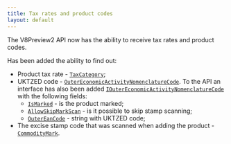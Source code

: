 ```yaml
---
title: Tax rates and product codes  
layout: default
---
```


The V8Preview2 API now has the ability to receive tax rates and product codes.

Has been added the ability to find out:

- Product tax rate - [`TaxCategory`](https://syrve.github.io/front.api.sdk/v8/html/P_Resto_Front_Api_Data_Assortment_IProduct_TaxCategory.htm);
- UKTZED code - [`OuterEconomicActivityNomenclatureCode`](https://syrve.github.io/front.api.sdk/v8/html/P_Resto_Front_Api_Data_Assortment_IProduct_OuterEconomicActivityNomenclatureCode.htm). To the API an interface has also been added [`IOuterEconomicActivityNomenclatureCode`](https://syrve.github.io/front.api.sdk/v8/html/T_Resto_Front_Api_Data_Device_IOuterEconomicActivityNomenclatureCode.htm) with the following fields:
	- [`IsMarked`](https://syrve.github.io/front.api.sdk/v8/html/P_Resto_Front_Api_Data_Device_IOuterEconomicActivityNomenclatureCode_IsMarked.htm) - is the product marked;
	- [`AllowSkipMarkScan`](https://syrve.github.io/front.api.sdk/v8/html/P_Resto_Front_Api_Data_Device_IOuterEconomicActivityNomenclatureCode_AllowSkipMarkScan.htm) - is it possible to skip stamp scanning;
	- [`OuterEanCode`](https://syrve.github.io/front.api.sdk/v8/html/P_Resto_Front_Api_Data_Device_IOuterEconomicActivityNomenclatureCode_OuterEanCode.htm) - string with UKTZED code;
- The excise stamp code that was scanned when adding the product - [`CommodityMark`](https://syrve.github.io/front.api.sdk/v8/html/P_Resto_Front_Api_Data_Device_Tasks_ChequeSale_CommodityMark.htm).